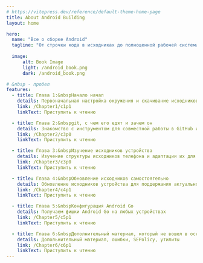 ```yaml
---
# https://vitepress.dev/reference/default-theme-home-page
title: About Android Building
layout: home

hero:
  name: "Все о сборке Android"
  tagline: "От строчки кода в исходниках до полноценной рабочей системы на вашем устройстве"
  
  image: 
      alt: Book Image
      light: /android_book.png
      dark: /android_book.png

# &nbsp - пробел
features:
  - title: Глава 1:&nbspНачало начал
    details: Первоначальная настройка окружения и скачивание исходников
    link: /Chapter1/c1p1
    linkText: Приступить к чтению

  - title: Глава 2:&nbspgit, с чем его едят и зачем он
    details: Знакомство с инструментом для совместной работы в GitHub и не только
    link: /Chapter2/c3p0
    linkText: Приступить к чтению

  - title: Глава 3:&nbspИзучение исходников устройства
    details: Изучение структуры исходников телефона и адаптации их для определенной прошивки
    link: /Chapter3/c3p0
    linkText: Приступить к чтению

  - title: Глава 4:&nbspОбновление исходников самостоятельно
    details: Обновление исходников устройства для поддержания актуального состояния ПО на нем
    link: /Chapter4/c4p1
    linkText: Приступить к чтению

  - title: Глава 5:&nbspКонфигурация Android Go
    details: Получаем фишки Android Go на любых устройствах
    link: /Chapter5/c5p1
    linkText: Приступить к чтению

  - title: Глава 6:&nbspДополнительный материал, который не вошел в основную часть
    details: Допольнительный материал, ошибки, SEPolicy, утилиты
    link: /Chapter6/c6p1
    linkText: Приступить к чтению
---
```

<script setup>
import {
  VPTeamPage,
  VPTeamPageTitle,
  VPTeamMembers
} from 'vitepress/theme'

const members = [
  {
    avatar: 'https://www.github.com/Roker2.png',
    name: 'Roker2',
    title: 'Создатель',
    links: [
      { icon: 'github', link: 'https://github.com/Roker2' },
    ]
  },
  {
    avatar: 'https://www.github.com/CakesTwix.png',
    name: 'CakesTwix',
    title: 'Создатель сайта',
    links: [
      { icon: 'github', link: 'https://github.com/CakesTwix' },
      { icon: 'mastodon', link: 'https://pl.m0e.space/CakesTwix' }
    ]
  },
  {
    avatar: 'https://www.github.com/acroreiser.png',
    name: 'acroreiser',
    title: 'Писатель',
    links: [
      { icon: 'github', link: 'https://github.com/acroreiser' },
    ]
  },
  {
    avatar: 'https://www.github.com/myslivets.png',
    name: 'Daniel Myslivets',
    title: 'Дизайнер обложки',
    links: [
      { icon: 'github', link: 'https://github.com/myslivets' },
      { icon: 'youtube', link: 'https://www.youtube.com/@DanielM' },
    ]
  },
  {
    avatar: 'https://www.github.com/Ultra119.png',
    name: 'Ultra119',
    title: 'Писатель',
    links: [
      { icon: 'github', link: 'https://github.com/Ultra119' },
    ]
  },
  {
    avatar: 'https://www.github.com/SanyaPilot.png',
    name: 'SanyaPilot',
    title: 'Исправления',
    links: [
      { icon: 'github', link: 'https://github.com/SanyaPilot' },
    ]
  },
]
</script>

<VPTeamPage>
  <VPTeamPageTitle>
    <template #title>
      Авторы
    </template>
    <template #lead>
      Те, кто писал, исправлял, добавлял информацию про сборку Android из исходного кода
    </template>
  </VPTeamPageTitle>
  <VPTeamMembers
    :members="members"
  />
</VPTeamPage>


